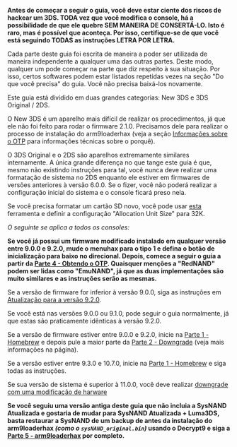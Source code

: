 **Antes de começar a seguir o guia, você deve estar ciente dos riscos de hackear um 3DS. TODA vez que você modifica o console, há a possibilidade de que ele quebre SEM MANEIRA DE CONSERTÁ-LO. Isto é raro, mas é possível que aconteça. Por isso, certifique-se de que você está seguindo TODAS as instruções LETRA POR LETRA.**

Cada parte deste guia foi escrita de maneira a poder ser utilizada de maneira independente a qualquer uma das outras partes. Deste modo, qualquer um pode começar na parte que diz respeito à sua situação. Por isso, certos softwares podem estar listados repetidas vezes na seção "Do que você precisa" do guia. Você não precisa baixá-los novamente.

Este guia está dividido em duas grandes categorias: New 3DS e 3DS Original / 2DS.

O New 3DS é um aparelho mais difícil de realizar os procedimentos, já que ele não foi feito para rodar o firmware 2.1.0. Precisamos dele para realizar o processo de instalação do arm9loaderhax (veja a seção [Informações sobre o OTP](https://github.com/Haagenti/Guide-pt_BR/wiki/Informações-sobre-o-OTP) para informações técnicas sobre o porquê).

O 3DS Original e o 2DS são aparelhos extremamente similares internamente. A única grande diferença no que tange este guia é que, mesmo não existindo instruções para tal, você nunca deve realizar uma formatação de sistema no 2DS enquanto ele estiver em firmwares de versões anteriores à versão 6.0.0. Se o fizer, você não poderá realizar a configuração inicial do sistema e o console ficará preso nela.

Se você precisa formatar um cartão SD novo, você pode usar [esta](http://www.ridgecrop.demon.co.uk/index.htm?guiformat.htm) ferramenta e definir a configuração "Allocation Unit Size" para 32K.

*O seguinte se aplica a todos os consoles:*

**Se você já possui um firmware modificado instalado em qualquer versão entre 9.0.0 e 9.2.0, mude o menuhax para o tipo 1 e defina o botão de inicialização para baixo no direcional. Depois, comece a seguir o guia a partir da [Parte 4 - Obtendo o OTP](https://github.com/Haagenti/Guide-pt_BR/wiki/Parte-4-(Obtendo-o-OTP)). Quaisquer menções a "RedNAND" podem ser lidas como "EmuNAND", já que as duas implementações são muito similares e as instruções serão as mesmas.**

Se a versão de firmware for inferior à versão 9.0.0, siga as instruções em [Atualização para a versão 9.2.0](https://github.com/Haagenti/Guide-pt_BR/wiki/Atualização-para-a-versão-9.2.0). 

Se você está nas versões 9.0.0 ou 9.1.0, pode seguir o guia normalmente, já que estas são praticamente idênticas à versão 9.2.0.

Se a versão de firmware estiver entre 9.0.0 e 9.2.0, inicie na [Parte 1 - Homebrew](https://github.com/Haagenti/Guide-pt_BR/wiki/Parte-1-(Homebrew)) e depois pule a maior parte da [Parte 2 - Downgrade](https://github.com/Haagenti/Guide-pt_BR/wiki/Parte-2-(Downgrade)) (veja mais informações na página).

Se a versão estiver entre 9.3.0 e 10.7.0, inicie na [Parte 1 - Homebrew](https://github.com/Haagenti/Guide-pt_BR/wiki/Parte-1-(Homebrew)) e siga todas as instruções.

Se sua versão de sistema é superior à 11.0.0, você deve realizar [downgrade com uma modificação de harware](https://github.com/Haagenti/Guide-pt_BR/wiki/Downgrade-com-Modificação-de-Hardware/)

**Se você seguiu uma versão antiga deste guia que não incluia a SysNAND Atualizada e gostaria de mudar para SysNAND Atualizada + Luma3DS, basta restaurar a SysNAND de um backup de antes da instalação do arm9loaderhax *(como o `sysNAND_original.bin`)* usando o Decrypt9 e siga a [Parte 5 - arm9loaderhax](https://github.com/Haagenti/Guide-pt_BR/wiki/Parte-5-(arm9loaderhax)) por completo.**
